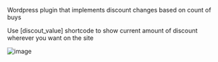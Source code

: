 Wordpress plugin that implements discount changes based on count of buys

Use [discout_value] shortcode to show current amount of discount wherever you want on the site

![image](https://github.com/boardteua/woodiscountdecrement/assets/38427742/285b20d5-4d15-44cd-8718-84d06c5c36e4)
